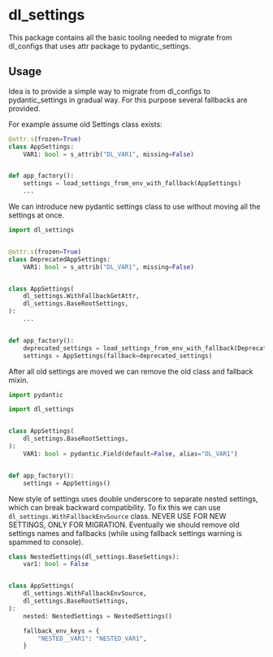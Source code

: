 # dl_settings

This package contains all the basic tooling needed to migrate from dl_configs that uses attr package to pydantic_settings.

## Usage

Idea is to provide a simple way to migrate from dl_configs to pydantic_settings in gradual way. For this purpose several fallbacks are provided.

For example assume old Settings class exists:

```python
@attr.s(frozen=True)
class AppSettings:
    VAR1: bool = s_attrib("DL_VAR1", missing=False)


def app_factory():
    settings = load_settings_from_env_with_fallback(AppSettings)
    ...
```

We can introduce new pydantic settings class to use without moving all the settings at once.

```python
import dl_settings


@attr.s(frozen=True)
class DeprecatedAppSettings:
    VAR1: bool = s_attrib("DL_VAR1", missing=False)


class AppSettings(
    dl_settings.WithFallbackGetAttr,
    dl_settings.BaseRootSettings,
):
    ...


def app_factory():
    deprecated_settings = load_settings_from_env_with_fallback(DeprecatedAppSettings)
    settings = AppSettings(fallback=deprecated_settings)
```

After all old settings are moved we can remove the old class and fallback mixin.

```python
import pydantic

import dl_settings


class AppSettings(
    dl_settings.BaseRootSettings,
):
    VAR1: bool = pydantic.Field(default=False, alias="DL_VAR1")


def app_factory():
    settings = AppSettings()
```

New style of settings uses double underscore to separate nested settings, which can break backward compatibility. To fix this we can use `dl_settings.WithFallbackEnvSource` class. NEVER USE FOR NEW SETTINGS, ONLY FOR MIGRATION. Eventually we should remove old settings names and fallbacks (while using fallback settings warning is spammed to console).

```python
class NestedSettings(dl_settings.BaseSettings):
    var1: bool = False


class AppSettings(
    dl_settings.WithFallbackEnvSource,
    dl_settings.BaseRootSettings,
):
    nested: NestedSettings = NestedSettings()

    fallback_env_keys = {
        "NESTED__VAR1": "NESTED_VAR1",
    }
```
